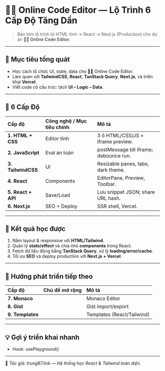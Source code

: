 # 🧑‍💻 Online Code Editor — Lộ Trình 6 Cấp Độ Tăng Dần

> Bản tóm lộ trình từ HTML tĩnh → React → Next.js (Production) cho dự án **🧑‍💻 Online Code Editor**.

---

## 🎯 Mục tiêu tổng quát

- Học cách tổ chức UI, state, data cho 🧑‍💻 Online Code Editor.  
- Làm quen với **TailwindCSS**, **React**, **TanStack Query**, **Next.js**, và triển khai **Vercel**.  
- Viết code có cấu trúc: tách **UI – Logic – Data**.

---

## 🧩 6 Cấp Độ

| Cấp độ | Công nghệ / Mục tiêu chính | Mô tả |
| :-- | :-- | :-- |
| **1. HTML + CSS** | Editor tĩnh | 3 ô HTML/CSS/JS + iframe preview. |
| **2. JavaScript** | Eval an toàn | postMessage tới iframe; debounce run. |
| **3. TailwindCSS** | UI | Resizable panes, tabs, dark theme. |
| **4. React** | Components | EditorPane, Preview, Toolbar. |
| **5. React + API** | Save/Load | Lưu snippet JSON; share URL hash. |
| **6. Next.js** | SEO + Deploy | SSR shell, Vercel. |

---

## 🧠 Kết quả học được

1. Nắm layout & responsive với **HTML/Tailwind**.  
2. Quản lý **state/effect** và chia nhỏ **components** trong React.  
3. Fetch dữ liệu động bằng **TanStack Query**, xử lý **loading/error/cache**.  
4. Tối ưu **SEO** và deploy production với **Next.js + Vercel**.

---

## 🚀 Hướng phát triển tiếp theo

| Cấp độ | Chủ đề mở rộng | Mô tả |
| :-- | :-- | :-- |
| **7. Monaco** |  | Monaco Editor |
| **8. Gist** |  | Gist import/export |
| **9. Templates** |  | Templates (React/Tailwind) |

---

## 💡 Gợi ý triển khai nhanh

- Hook: usePlayground()

---

📌 _Tác giả: trung87.link — Hệ thống học React & Tailwind toàn diện._

